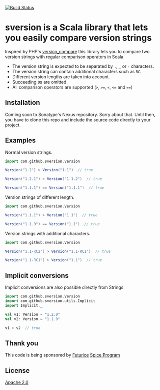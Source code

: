 [![Build Status](https://travis-ci.org/kypeli/sversion.svg?branch=master)](https://travis-ci.org/kypeli/sversion)

# sversion is a Scala library that lets you easily compare version strings
Inspired by PHP's [version_compare](http://php.net/manual/en/function.version-compare.php) this library lets you to compare two version strings with regular comparison operators in Scala.  

  * The version string is expected to be separated by `.`, `_` or `-` characters. 
  * The version string can contain additional characters such as `RC`. 
  * Different version lengths are taken into account.
  * Succeeding `0`s are omitted. 
  * All comparison operators are supported (`>`, `>=`, `<`, `<=` and `==`) 

## Installation
Coming soon to Sonatype's Nexus repository. Sorry about that. Until then, you have to clone this repo and include the source code directly to your project.

## Examples
Normal version strings.

```scala
import com.github.sversion.Version

Version("1.2") > Version("1.1")  // true

Version("1.2.1") > Version("1.1.2")  // true

Version("1.1.1") == Version("1.1.1")  // true

```
Version strings of different length.
```scala
import com.github.sversion.Version

Version("1.1.1") > Version("1.1")  // true

Version("1.1.0") == Version("1.1")  // true
```
Version strings with additional characters.
```scala
import com.github.sversion.Version

Version("1.1-RC2") > Version("1.1-RC1")  // true

Version("1.1-RC1") > Version("1.1")  // true
```

## Implicit conversions
Implicit conversions are also possible directly from Strings.
```scala
import com.github.sversion.Version
import com.github.sversion.utils.Implicit
import Implicit._

val v1: Version = "1.2.0"
val v2: Version = "1.1.0"

v1 > v2  // true
```

## Thank you
This code is being sponsored by [Futurice](https://www.futurice.com) [Spice Program](http://spiceprogram.org/)

## License

[Apache 2.0](https://raw.githubusercontent.com/kypeli/sversion/master/LICENSE)
